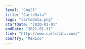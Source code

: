 ```yaml
---
level: "Small"
title: "CartoData"
logo: "cartodata.png"
startDate: "2020-01-01"
endDate: "2021-01-31"
link: "http://www.cartodata.com/"
country: "Mexico"
---
```

